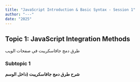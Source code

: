 ```yaml
---
title: "JavaScript Introduction & Basic Syntax - Session 1"
author: "---"
date: "2025"
---
```


## Topic 1: JavaScript Integration Methods

<div class="arabic">
طرق دمج جافاسكريبت في صفحات الويب
</div>

### Subtopic 1

**شرح طرق دمج جافاسكريبت (داخل الوسم <script>، ملف خارجي، سطر واحد)**

```javascript
// Inline script
console.log('Hello from inline script!');
```

<div class="arabic">
مثال على كود جافاسكريبت مدمج داخل صفحة HTML
</div>

---

### Subtopic 2

**شرح الفرق بين دمج الكود في <head> و <body> وتأثيره على التنفيذ**

```javascript
// External script
// <script src="script.js"></script>
```

<div class="arabic">
شرح متى يفضل وضع السكريبت في <head> أو <body>
</div>

## Topic 2: Basic Syntax & Console Output

<div class="arabic">
شرح أساسيات كتابة الكود في جافاسكريبت وطباعة النتائج
</div>

```javascript
// Basic syntax
let message = "Hello, JavaScript!";
console.log(message); // Output: Hello, JavaScript!
```

<div class="arabic">
شرح تفصيلي للكود والمفاهيم المستخدمة
</div>

## Topic 3: Comments in JavaScript

<div class="arabic">
كيفية كتابة التعليقات في جافاسكريبت
</div>

```javascript
// This is a single-line comment
/* This is a
   multi-line comment */
```

<div class="arabic">
شرح أهمية التعليقات في الكود
</div>

## Practical Exercise

<div class="arabic">
تمرين عملي: اكتب كود يطبع اسمك في الكونسول
</div>

```javascript
// Exercise skeleton code
function printName() {
  // اكتب اسمك هنا
  console.log("[اسمك]");
}

// Example usage
printName();
```

## Key Concepts Covered

<div class="arabic">
المفاهيم الرئيسية التي تم تغطيتها في هذه الجلسة:
</div>

1. **JavaScript Integration**: Inline, internal, and external scripts
2. **Basic Syntax**: Statements, semicolons, case sensitivity
3. **Console Output**: Using console.log
4. **Comments**: Single-line and multi-line

## Advanced: Additional Information

### Best Practices for Script Placement

<div class="arabic">
أفضل الممارسات لوضع السكريبت في صفحات الويب
</div>

| Feature | <head> | <body> | External |
|---------|--------|--------|----------|
| Execution | Before content | After content | Separate file |
| Use case | Libraries | Main logic | Reusability |
| Performance | May block | Non-blocking | Cached |

<div class="arabic">
شرح تفصيلي للجدول والمعلومات المتقدمة
</div>